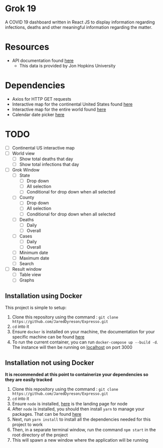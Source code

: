 # Grok 19

A COVID 19 dashboard written in React JS to display information regarding infections, deaths and other meaningful information regarding the matter.

# Resources 

- API documentation found [here](https://documenter.getpostman.com/view/1678623/SzfDx54T?version=latest)
    * This data is provided by Jon Hopkins University

# Dependencies
- Axios for HTTP GET requests
- Interactive map for the continental United States found [here](https://www.npmjs.com/package/react-usa-map)
- Interactive map for the entire world found [here](https://www.react-simple-maps.io/docs/getting-started/)
- Calendar date picker [here](https://github.com/stephy/CalendarPicker)

# TODO

- [ ] Continental US interactive map
- [ ] World view
    - [ ] Show total deaths that day
    - [ ] Show total infections that day
- [ ] Grok Window
    - [ ] State
        - [ ] Drop down
        - [ ] All selection
        - [ ] Conditional for drop down when all selected
    - [ ] County
        - [ ] Drop down
        - [ ] All selection
        - [ ] Conditional for drop down when all selected
    - [ ] Deaths
        - [ ] Daily
        - [ ] Overall
    - [ ] Cases
        - [ ] Daily
        - [ ] Overall
    - [ ] Minimum date
    - [ ] Maximum date
    - [ ] Search
- [ ] Result window 
    - [ ] Table view
    - [ ] Graphs

## Installation using Docker

This project is simple to setup:

1. Clone this repository using the command : `git clone https://github.com/JaredDyreson/Expresso.git`
2. `cd` into it
3. Ensure `docker` is installed on your machine, the documentation for your specific machine can be found [here](https://docs.docker.com/get-docker/)
4. To run the current container, you can run `docker-compose up --build -d`. The instance will then be running on [localhost](http://localhost:3000) on port 3000


## Installation not using Docker

**It is recommended at this point to containerize your dependencies so they are easily tracked**

1. Clone this repository using the command : `git clone https://github.com/JaredDyreson/Expresso.git`
2. `cd` into it
3. Ensure `node` is installed, [here](https://nodejs.org/en/) is the landing page for node
4. After `node` is installed, you should then install `yarn` to manage your packages. That can be found [here](https://classic.yarnpkg.com/lang/en/docs/install/#debian-stable)
5. Next, run `yarn install` to install all the dependencies needed for this project to work
6. Then, in a separate terminal window, run the command `npm start` in the root directory of the project
7. This will spawn a new window where the application will be running

